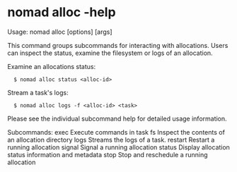 # nomad alloc -help

Usage: nomad alloc <subcommand> [options] [args]

This command groups subcommands for interacting with allocations. Users can
inspect the status, examine the filesystem or logs of an allocation.

Examine an allocations status:

      $ nomad alloc status <alloc-id>

Stream a task's logs:

      $ nomad alloc logs -f <alloc-id> <task>

Please see the individual subcommand help for detailed usage information.

Subcommands:
exec Execute commands in task
fs Inspect the contents of an allocation directory
logs Streams the logs of a task.
restart Restart a running allocation
signal Signal a running allocation
status Display allocation status information and metadata
stop Stop and reschedule a running allocation
